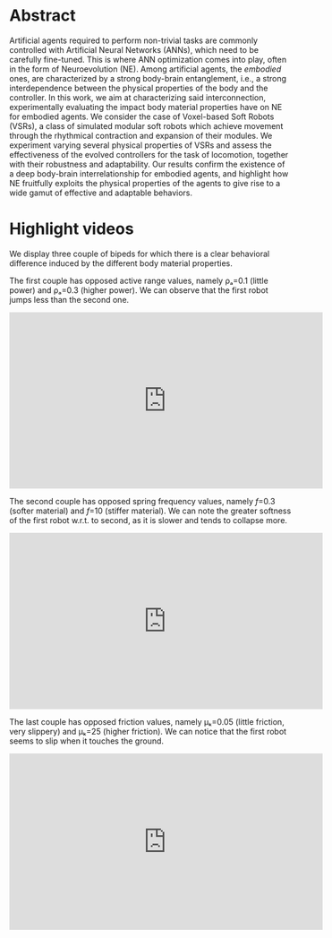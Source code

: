 # Abstract
Artificial agents required to perform non-trivial tasks are commonly controlled with Artificial Neural Networks (ANNs), which need to be carefully fine-tuned.
This is where ANN optimization comes into play, often in the form of Neuroevolution (NE).
Among artificial agents, the _embodied_ ones, are characterized by a strong body-brain entanglement, i.e., a strong interdependence between the physical properties of the body and the controller.
In this work, we aim at characterizing said interconnection, experimentally evaluating the impact body material properties have on NE for embodied agents.
We consider the case of Voxel-based Soft Robots (VSRs), a class of simulated modular soft robots which achieve movement through the rhythmical contraction and expansion of their modules.
We experiment varying several physical properties of VSRs and assess the effectiveness of the evolved controllers for the task of locomotion, together with their robustness and adaptability.
Our results confirm the existence of a deep body-brain interrelationship for embodied agents, and highlight how NE fruitfully exploits the physical properties of the agents to give rise to a wide gamut of effective and adaptable behaviors.


# Highlight videos
We display three couple of bipeds for which there is a clear behavioral difference induced by the different body material properties.

The first couple has opposed active range values, namely ρₐ=0.1 (little power) and ρₐ=0.3 (higher power). We can observe that the first robot jumps less than the second one.
<iframe width="560" height="315" src="https://www.youtube.com/embed/jC8GNf3C9rg" title="YouTube video player" frameborder="0" allow="accelerometer; autoplay; clipboard-write; encrypted-media; gyroscope; picture-in-picture" allowfullscreen></iframe>

The second couple has opposed spring frequency values, namely _f_=0.3 (softer material) and _f_=10 (stiffer material). We can note the greater softness of the first robot w.r.t. to second, as it is slower and tends to collapse more.
<iframe width="560" height="315" src="https://www.youtube.com/embed/IphhLzvUpNQ" title="YouTube video player" frameborder="0" allow="accelerometer; autoplay; clipboard-write; encrypted-media; gyroscope; picture-in-picture" allowfullscreen></iframe>

The last couple has opposed friction values, namely μₖ=0.05 (little friction, very slippery) and μₖ=25 (higher friction). We can notice that the first robot seems to slip when it touches the ground.
<iframe width="560" height="315" src="https://www.youtube.com/embed/8u1WRPByheU" title="YouTube video player" frameborder="0" allow="accelerometer; autoplay; clipboard-write; encrypted-media; gyroscope; picture-in-picture" allowfullscreen></iframe>
